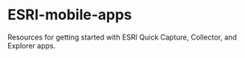 # ESRI-mobile-apps
Resources for getting started with ESRI Quick Capture, Collector, and Explorer apps.
